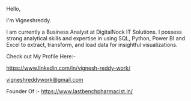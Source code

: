 Hello,

I'm Vigneshreddy.

I am currently a Business Analyst at DigitalNock IT Solutions. I possess strong analytical skills and expertise in using SQL, Python, Power BI and Excel to extract, transform, and load data for insightful visualizations.

Check out My Profile Here:-

https://www.linkedin.com/in/vignesh-reddy-work/

vigneshreddywork@gmail.com

Founder Of :- https://www.lastbenchpharmacist.in/



